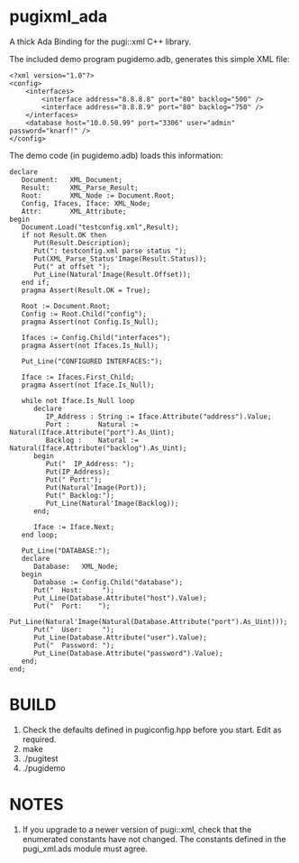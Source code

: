 # pugixml_ada
A thick Ada Binding for the pugi::xml C++ library.

The included demo program pugidemo.adb, generates this 
simple XML file:

    <?xml version="1.0"?>
    <config>
        <interfaces>
            <interface address="8.8.8.8" port="80" backlog="500" />
            <interface address="8.8.8.9" port="80" backlog="750" />
        </interfaces>
        <database host="10.0.50.99" port="3306" user="admin" password="knarf!" />
    </config>

The demo code (in pugidemo.adb) loads this information:

    declare
       Document:   XML_Document;
       Result:     XML_Parse_Result;
       Root:       XML_Node := Document.Root;
       Config, Ifaces, Iface: XML_Node;
       Attr:       XML_Attribute;
    begin
       Document.Load("testconfig.xml",Result);
       if not Result.OK then
          Put(Result.Description);
          Put(": testconfig.xml parse status ");
          Put(XML_Parse_Status'Image(Result.Status));
          Put(" at offset ");
          Put_Line(Natural'Image(Result.Offset));
       end if;
       pragma Assert(Result.OK = True);
 
       Root := Document.Root;
       Config := Root.Child("config");
       pragma Assert(not Config.Is_Null);
 
       Ifaces := Config.Child("interfaces");
       pragma Assert(not Ifaces.Is_Null);
 
       Put_Line("CONFIGURED INTERFACES:");
 
       Iface := Ifaces.First_Child;
       pragma Assert(not Iface.Is_Null);
       
       while not Iface.Is_Null loop
          declare
             IP_Address : String := Iface.Attribute("address").Value;
             Port :       Natural := Natural(Iface.Attribute("port").As_Uint);
             Backlog :    Natural := Natural(Iface.Attribute("backlog").As_Uint);
          begin
             Put("  IP_Address: ");
             Put(IP_Address);
             Put(" Port:");
             Put(Natural'Image(Port));
             Put(" Backlog:");
             Put_Line(Natural'Image(Backlog));
          end;
 
          Iface := Iface.Next;
       end loop;
 
       Put_Line("DATABASE:");
       declare
          Database:   XML_Node;
       begin
          Database := Config.Child("database");
          Put("  Host:     ");
          Put_Line(Database.Attribute("host").Value);
          Put("  Port:    ");
          Put_Line(Natural'Image(Natural(Database.Attribute("port").As_Uint)));
          Put("  User:     ");
          Put_Line(Database.Attribute("user").Value);
          Put("  Password: ");
          Put_Line(Database.Attribute("password").Value);
       end;
    end;

# BUILD

1. Check the defaults defined in pugiconfig.hpp before you start. Edit as required.
1. make
1. ./pugitest
1. ./pugidemo

# NOTES

1. If you upgrade to a newer version of pugi::xml, check that the enumerated constants have not changed. 
The constants defined in the pugi_xml.ads module must agree.
